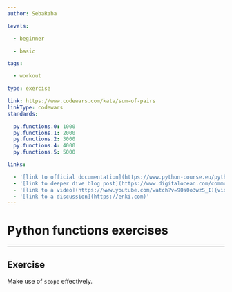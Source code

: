 ```yaml
---
author: SebaRaba

levels:

  - beginner

  - basic

tags:

  - workout

type: exercise

link: https://www.codewars.com/kata/sum-of-pairs
linkType: codewars
standards:

  py.functions.0: 1000
  py.functions.1: 2000
  py.functions.2: 3000
  py.functions.4: 4000
  py.functions.5: 5000

links:

  - '[link to official documentation](https://www.python-course.eu/python3_functions.php){website}'
  - '[link to deeper dive blog post](https://www.digitalocean.com/community/tutorials/how-to-define-functions-in-python-3){website}'
  - '[link to a video](https://www.youtube.com/watch?v=9Os0o3wzS_I){video}'
  - '[link to a discussion](https://enki.com)'
---
```


# Python functions exercises

---
## Exercise

Make use of `scope` effectively.
